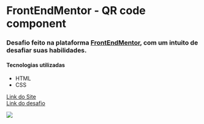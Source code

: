 # FrontEndMentor - QR code component

<h3>Desafio feito na plataforma <a href="https://www.frontendmentor.io/">FrontEndMentor</a>, com um intuito de desafiar suas habilidades.</h3>
<h4>Tecnologias utilizadas</h4>
<ul>
  <li>HTML</li>
  <li>CSS</li>
</ul>

<a href="https://serene-banach-dd7d5b.netlify.app/">Link do Site</a>
 </br>
 <a href="https://www.frontendmentor.io/challenges/qr-code-component-iux_sIO_H">Link do desafio</a>


<img src="https://i.postimg.cc/x8nwzYNs/1.png">
